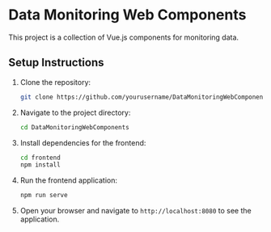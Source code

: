 # Data Monitoring Web Components

This project is a collection of Vue.js components for monitoring data.

## Setup Instructions

1. Clone the repository:
    ```sh
    git clone https://github.com/yourusername/DataMonitoringWebComponents.git
    ```

2. Navigate to the project directory:
    ```sh
    cd DataMonitoringWebComponents
    ```

3. Install dependencies for the frontend:
    ```sh
    cd frontend
    npm install
    ```

4. Run the frontend application:
    ```sh
    npm run serve
    ```

5. Open your browser and navigate to `http://localhost:8080` to see the application.

